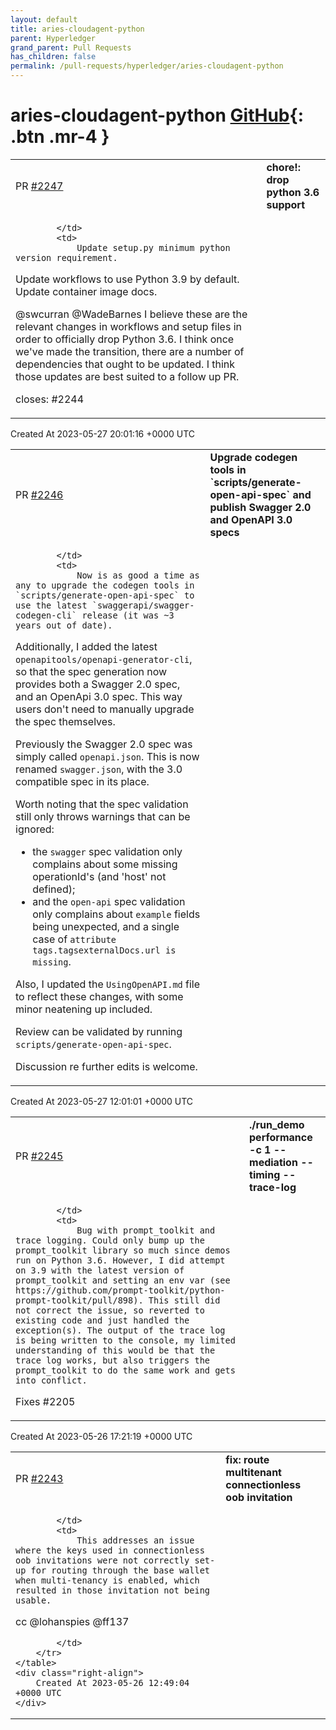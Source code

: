 ```yaml
---
layout: default
title: aries-cloudagent-python
parent: Hyperledger
grand_parent: Pull Requests
has_children: false
permalink: /pull-requests/hyperledger/aries-cloudagent-python
---
```


# aries-cloudagent-python <span class="fs-3 right-align">[GitHub](https://github.com/hyperledger/aries-cloudagent-python){: .btn .mr-4 }</span>


<div>
    <table>
        <tr>
            <td>
                PR <a href="https://github.com/hyperledger/aries-cloudagent-python/pull/2247" class=".btn">#2247</a>
            </td>
            <td>
                <b>
                    chore!: drop python 3.6 support
                </b>
            </td>
        </tr>
        <tr>
            <td>
                
            </td>
            <td>
                Update setup.py minimum python version requirement.
Update workflows to use Python 3.9 by default.
Update container image docs.

@swcurran @WadeBarnes I believe these are the relevant changes in workflows and setup files in order to officially drop Python 3.6. I think once we've made the transition, there are a number of dependencies that ought to be updated. I think those updates are best suited to a follow up PR.

closes: #2244 
            </td>
        </tr>
    </table>
    <div class="right-align">
        Created At 2023-05-27 20:01:16 +0000 UTC
    </div>
</div>

<div>
    <table>
        <tr>
            <td>
                PR <a href="https://github.com/hyperledger/aries-cloudagent-python/pull/2246" class=".btn">#2246</a>
            </td>
            <td>
                <b>
                    Upgrade codegen tools in `scripts/generate-open-api-spec` and publish Swagger 2.0 and OpenAPI 3.0 specs
                </b>
            </td>
        </tr>
        <tr>
            <td>
                
            </td>
            <td>
                Now is as good a time as any to upgrade the codegen tools in `scripts/generate-open-api-spec` to use the latest `swaggerapi/swagger-codegen-cli` release (it was ~3 years out of date). 

Additionally, I added the latest `openapitools/openapi-generator-cli`, so that the spec generation now provides both a Swagger 2.0 spec, and an OpenApi 3.0 spec. This way users don't need to manually upgrade the spec themselves.

Previously the Swagger 2.0 spec was simply called `openapi.json`. This is now renamed `swagger.json`, with the 3.0 compatible spec in its place. 

Worth noting that the spec validation still only throws warnings that can be ignored:
- the `swagger` spec validation only complains about some missing operationId's (and 'host' not defined);
- and the `open-api` spec validation only complains about `example` fields being unexpected, and a single case of `attribute tags.tagsexternalDocs.url is missing`.

Also, I updated the `UsingOpenAPI.md` file to reflect these changes, with some minor neatening up included.

Review can be validated by running `scripts/generate-open-api-spec`.

Discussion re further edits is welcome.
            </td>
        </tr>
    </table>
    <div class="right-align">
        Created At 2023-05-27 12:01:01 +0000 UTC
    </div>
</div>

<div>
    <table>
        <tr>
            <td>
                PR <a href="https://github.com/hyperledger/aries-cloudagent-python/pull/2245" class=".btn">#2245</a>
            </td>
            <td>
                <b>
                    ./run_demo performance -c 1 --mediation --timing --trace-log
                </b>
            </td>
        </tr>
        <tr>
            <td>
                
            </td>
            <td>
                Bug with prompt_toolkit and trace logging. Could only bump up the prompt_toolkit library so much since demos run on Python 3.6. However, I did attempt on 3.9 with the latest version of prompt_toolkit and setting an env var (see https://github.com/prompt-toolkit/python-prompt-toolkit/pull/898). This still did not correct the issue, so reverted to existing code and just handled the exception(s). The output of the trace log is being written to the console, my limited understanding of this would be that the trace log works, but also triggers the prompt_toolkit to do the same work and gets into conflict.

Fixes #2205 
            </td>
        </tr>
    </table>
    <div class="right-align">
        Created At 2023-05-26 17:21:19 +0000 UTC
    </div>
</div>

<div>
    <table>
        <tr>
            <td>
                PR <a href="https://github.com/hyperledger/aries-cloudagent-python/pull/2243" class=".btn">#2243</a>
            </td>
            <td>
                <b>
                    fix: route multitenant connectionless oob invitation
                </b>
            </td>
        </tr>
        <tr>
            <td>
                
            </td>
            <td>
                This addresses an issue where the keys used in connectionless oob invitations were not correctly set-up for routing through the base wallet when multi-tenancy is enabled, which resulted in those invitation not being usable.

cc @lohanspies @ff137


            </td>
        </tr>
    </table>
    <div class="right-align">
        Created At 2023-05-26 12:49:04 +0000 UTC
    </div>
</div>

